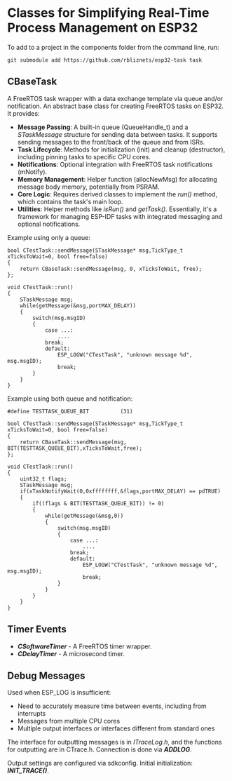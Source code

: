 # Classes for Simplifying Real-Time Process Management on ESP32
To add to a project in the components folder from the command line, run:    

    git submodule add https://github.com/rbliznets/esp32-task task

## CBaseTask
A FreeRTOS task wrapper with a data exchange template via queue and/or notification. Аn abstract base class for creating FreeRTOS tasks on ESP32. It provides:
- **Message Passing**: A built-in queue (QueueHandle_t) and a *STaskMessage* structure for sending data between tasks. It supports sending messages to the front/back of the queue and from ISRs.
- **Task Lifecycle**: Methods for initialization (init) and cleanup (destructor), including pinning tasks to specific CPU cores.
- **Notifications**: Optional integration with FreeRTOS task notifications (mNotify).
- **Memory Management**: Helper function (allocNewMsg) for allocating message body memory, potentially from PSRAM.
- **Core Logic**: Requires derived classes to implement the *run()* method, which contains the task's main loop.
- **Utilities**: Helper methods like *isRun()* and *getTask()*.
Essentially, it's a framework for managing ESP-IDF tasks with integrated messaging and optional notifications.

Example using only a queue:  

    bool CTestTask::sendMessage(STaskMessage* msg,TickType_t xTicksToWait=0, bool free=false)
	{
		return CBaseTask::sendMessage(msg, 0, xTicksToWait, free);
	};

    void CTestTask::run()
    {
        STaskMessage msg;
        while(getMessage(&msg,portMAX_DELAY))
        {
            switch(msg.msgID)
            {
                case ...:
                    ....
                break;
                default:
                    ESP_LOGW("CTestTask", "unknown message %d", msg.msgID);
                    break;
            }
        }
    }
Example using both queue and notification:  

    #define TESTTASK_QUEUE_BIT 			(31)	
    
    bool CTestTask::sendMessage(STaskMessage* msg,TickType_t xTicksToWait=0, bool free=false)
	{
		return CBaseTask::sendMessage(msg, BIT(TESTTASK_QUEUE_BIT),xTicksToWait,free);
	};

    void CTestTask::run()
    {
	    uint32_t flags;
        STaskMessage msg;
        if(xTaskNotifyWait(0,0xffffffff,&flags,portMAX_DELAY) == pdTRUE)
        {
            if((flags & BIT(TESTTASK_QUEUE_BIT)) != 0)
            {
                while(getMessage(&msg,0))
                {
                    switch(msg.msgID)
                    {
                        case ...:
                            ....
                        break;
                        default:
                            ESP_LOGW("CTestTask", "unknown message %d", msg.msgID);
                            break;
                    }
                }
            }
        }
    }

## Timer Events
- ***CSoftwareTimer*** - A FreeRTOS timer wrapper.
- ***CDelayTimer*** - A microsecond timer.
## Debug Messages
Used when ESP_LOG is insufficient:
-  Need to accurately measure time between events, including from interrupts
-  Messages from multiple CPU cores
-  Multiple output interfaces or interfaces different from standard ones

The interface for outputting messages is in *ITraceLog.h*, and the functions for outputting are in CTrace.h. Connection is done via ***ADDLOG***.

Output settings are configured via sdkconfig. Initial initialization: ***INIT_TRACE()***.

